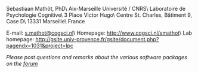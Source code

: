 Sebastiaan Mathôt, PhD\\
Aix-Marseille Université / CNRS\\
Laboratoire de Psychologie Cognitive\\
3 Place Victor Hugo\\
Centre St. Charles, Bâtiment 9, Case D\\
13331 Marseille\\
France

E-mail: [s.mathot@cogsci.nl](mailto:s.mathot@cogsci.nl)\\
Homepage: <http://www.cogsci.nl/smathot>\\
Lab homepage: <http://gsite.univ-provence.fr/gsite/document.php?pagendx=1031&project=lpc>

*Please post questions and remarks about the various software packages on the [forum](http://forum.cogsci.nl/)*